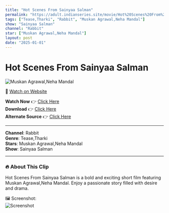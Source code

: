 ```yaml
---
title: "Hot Scenes From Sainyaa Salman"
permalink: "https://adult.indianseries.site/movie/Hot%20Scenes%20From%20Sainyaa%20Salman"
tags: ["Tease,Tharki", "Rabbit", "Muskan Agrawal,Neha Mandal"]
show: "Sainyaa Salman"
channel: "Rabbit"
star: ["Muskan Agrawal,Neha Mandal"]
layout: post
date: "2025-01-01"
---
```


# Hot Scenes From Sainyaa Salman

![Muskan Agrawal,Neha Mandal](https://shorts.desisins.com/wp-content/uploads/2023/12/Sainya-Salman-Rabbit-DesiSins.com_.jpg)

🔗 [Watch on Website](https://adult.indianseries.site/movie/Hot%20Scenes%20From%20Sainyaa%20Salman)

**Watch Now** 👉 [Click Here](https://adult.indianseries.site/movie/Hot%20Scenes%20From%20Sainyaa%20Salman)  
**Download** 👉 [Click Here](https://adult.indianseries.site/movie/Hot%20Scenes%20From%20Sainyaa%20Salman)  
**Alternate Source** 👉 [Click Here](https://adult.indianseries.site/movie/Hot%20Scenes%20From%20Sainyaa%20Salman)

---

**Channel**: Rabbit  
**Genre**: Tease,Tharki  
**Stars**: Muskan Agrawal,Neha Mandal  
**Show**: Sainyaa Salman

---

### 🔥 About This Clip

Hot Scenes From Sainyaa Salman is a bold and exciting short film featuring Muskan Agrawal,Neha Mandal. Enjoy a passionate story filled with desire and drama.
 
🖼️ Screenshot:  
![Screenshot](https://shorts.desisins.com/wp-content/uploads/2023/12/Sainya-Salman-Rabbit-DesiSins.com_.jpg)
